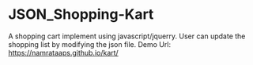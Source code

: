 # JSON_Shopping-Kart
A shopping cart implement using javascript/jquerry. User can update the shopping list by modifying the json file. Demo Url: https://namrataaps.github.io/kart/

